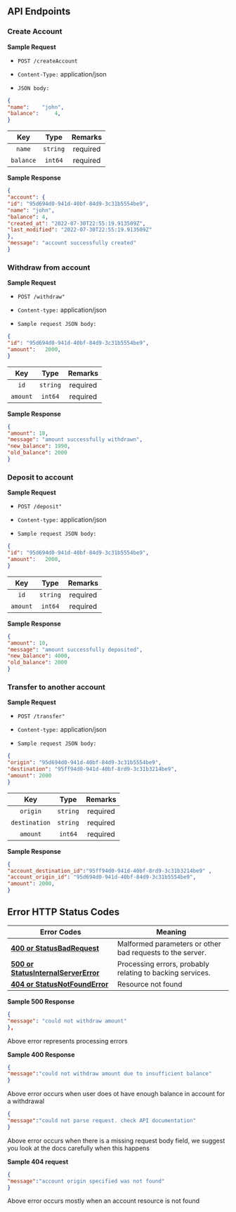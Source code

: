 ## API Endpoints

### Create Account

**Sample Request**

- `POST /createAccount`
  
- `Content-Type:` application/json
  
- `JSON body:` 


```json
{
"name":    "john",
"balance":     4,
}
```

|     **Key**    | **Type** | **Remarks** |
|:--------------:|:--------:|:-----------:|
| `name` | `string` | required  |
| `balance` | `int64` | required  |


**Sample Response**

```json
{
"account": {
"id": "95d694d0-941d-40bf-84d9-3c31b5554be9",
"name": "john",
"balance": 4,
"created_at": "2022-07-30T22:55:19.913509Z",
"last_modified": "2022-07-30T22:55:19.913509Z"
},
"message": "account successfully created"
}
```

### Withdraw from account

**Sample Request**

- `POST /withdraw"`

- `Content-type:` application/json

- `Sample request JSON body:`

```json
{
"id": "95d694d0-941d-40bf-84d9-3c31b5554be9",
"amount":   2000,
}
```

|     **Key**    | **Type** | **Remarks** |
|:--------------:|:--------:|:-----------:|
| `id` | `string` | required  |
| `amount` | `int64` | required  |


**Sample Response**

```json
{
"amount": 10,
"message": "amount successfully withdrawn",
"new_balance": 1990,
"old_balance": 2000
}
```


### Deposit to account

**Sample Request**

- `POST /deposit"`

- `Content-type:` application/json

- `Sample request JSON body:`

```json
{
"id": "95d694d0-941d-40bf-84d9-3c31b5554be9",
"amount":   2000,
}
```

|     **Key**    | **Type** | **Remarks** |
|:--------------:|:--------:|:-----------:|
| `id` | `string` | required  |
| `amount` | `int64` | required  |


**Sample Response**

```json
{
"amount": 10,
"message": "amount successfully deposited",
"new_balance": 4000,
"old_balance": 2000
}
```


### Transfer to another account

**Sample Request**

- `POST /transfer"`

- `Content-type:` application/json

- `Sample request JSON body:`

```json
{
"origin": "95d694d0-941d-40bf-84d9-3c31b5554be9",
"destination": "95ff94d0-941d-40bf-8rd9-3c31b3214be9",
"amount": 2000
}
```

|     **Key**    | **Type** | **Remarks** |
|:--------------:|:--------:|:-----------:|
| `origin` | `string` | required  |
| `destination` | `string` | required  |
| `amount` | `int64` | required  |


**Sample Response**

```json
{
"account_destination_id":"95ff94d0-941d-40bf-8rd9-3c31b3214be9" ,
"account_origin_id": "95d694d0-941d-40bf-84d9-3c31b5554be9",
"amount": 2000,
}
```

## Error HTTP Status Codes

 **Error Codes**                              | **Meaning**
----------------------------------------------|------------------------------------------------------------------------------
 **[400 or StatusBadRequest](#400)**          | Malformed parameters or other bad requests to the server.
 **[500 or StatusInternalServerError](#500)** | Processing errors, probably relating to backing services.
  **[404 or StatusNotFoundError](#404)** | Resource not found



**Sample 500 Response**

```json
{
"message": "could not withdraw amount"
},
```
Above error represents processing errors

**Sample 400 Response**
```json
{
"message":"could not withdraw amount due to insufficient balance"
}
```
Above error occurs when user does ot have enough balance in account for a withdrawal

```json
{
"message":"could not parse request. check API documentation"
}
```
Above error occurs when there is a missing request body field, we suggest you look at the docs carefully when this happens

**Sample 404 request**

```json
{
"message":"account origin specified was not found"
}
```
Above error occurs mostly when an account resource is not found

